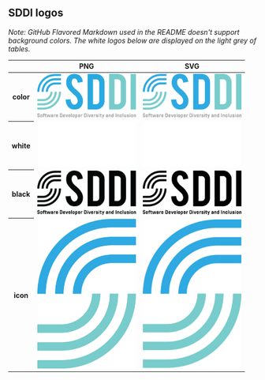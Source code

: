 ## SDDI logos

*Note: GitHub Flavored Markdown used in the README doesn't support background colors. The white logos below are displayed on the light grey of tables.*

<table class="logos-table">
	<thead>
		<tr>
			<th></th>
			<th>PNG</th>
			<th>SVG</th>
		</tr>
	</thead>	
    <tbody>
		<tr>
			<th>color</th>
			<td><a href="horizontal/color/sddi-horizontal-color.png" download><img src="horizontal/color/sddi-horizontal-color.png" width="200"></a></td>
			<td><a href="horizontal/color/sddi-horizontal-color.svg" download><img src="horizontal/color/sddi-horizontal-color.svg" width="200"></a></td>
		</tr>
		<tr>
			<th>white</th>
			<td><a href="horizontal/white/sddi-horizontal-white.png" download><img src="horizontal/white/sddi-horizontal-white.png" width="200"></a></td>
			<td><a href="horizontal/white/sddi-horizontal-white.svg" download><img src="horizontal/white/sddi-horizontal-white.svg" width="200"></a></td>
		</tr>
		<tr>
			<th>black</th>
			<td><a href="horizontal/black/sddi-horizontal-black.png" download><img src="horizontal/black/sddi-horizontal-black.png" width="200"></a></td>
			<td><a href="horizontal/black/sddi-horizontal-black.svg" download><img src="horizontal/black/sddi-horizontal-black.svg" width="200"></a></td>
		</tr>
	    	<tr>
			<th>icon</th>
			<td><a href="icon/color/sddi-icon-color.png" download><img src="icon/color/sddi-icon-color.png" width="200"></a></td>
			<td><a href="icon/color/sddi-icon-color.svg" download><img src="icon/color/sddi-icon-color.svg" width="200"></a></td>
		</tr>
	</tbody>	
</table>

